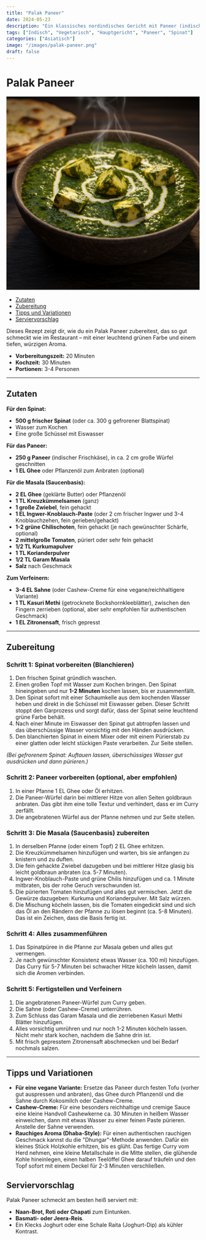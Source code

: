 ```yaml
---
title: "Palak Paneer"
date: 2024-05-23
description: "Ein klassisches nordindisches Gericht mit Paneer (indischer Frischkäse) in einer cremigen Spinatsauce. Vegetarisch und sehr beliebt."
tags: ["Indisch", "Vegetarisch", "Hauptgericht", "Paneer", "Spinat"]
categories: ["Asiatisch"]
image: "/images/palak-paneer.png"
draft: false
---
```

# Palak Paneer

![Palak Paneer](/images/palak-paneer.png)

- [Zutaten](#zutaten)
- [Zubereitung](#zubereitung)
- [Tipps und Variationen](#tipps-und-variationen)
- [Serviervorschlag](#serviervorschlag)

Dieses Rezept zeigt dir, wie du ein Palak Paneer zubereitest, das so gut schmeckt wie im Restaurant – mit einer leuchtend grünen Farbe und einem tiefen, würzigen Aroma.

- **Vorbereitungszeit:** 20 Minuten
- **Kochzeit:** 30 Minuten
- **Portionen:** 3-4 Personen

---

## Zutaten

**Für den Spinat:**

- **500 g frischer Spinat** (oder ca. 300 g gefrorener Blattspinat)
- Wasser zum Kochen
- Eine große Schüssel mit Eiswasser

**Für das Paneer:**

- **250 g Paneer** (indischer Frischkäse), in ca. 2 cm große Würfel geschnitten
- **1 EL Ghee** oder Pflanzenöl zum Anbraten (optional)

**Für die Masala (Saucenbasis):**

- **2 EL Ghee** (geklärte Butter) oder Pflanzenöl
- **1 TL Kreuzkümmelsamen** (ganz)
- **1 große Zwiebel**, fein gehackt
- **1 EL Ingwer-Knoblauch-Paste** (oder 2 cm frischer Ingwer und 3-4 Knoblauchzehen, fein gerieben/gehackt)
- **1-2 grüne Chilischoten**, fein gehackt (je nach gewünschter Schärfe, optional)
- **2 mittelgroße Tomaten**, püriert oder sehr fein gehackt
- **1/2 TL Kurkumapulver**
- **1 TL Korianderpulver**
- **1/2 TL Garam Masala**
- **Salz** nach Geschmack

**Zum Verfeinern:**

- **3-4 EL Sahne** (oder Cashew-Creme für eine vegane/reichhaltigere Variante)
- **1 TL Kasuri Methi** (getrocknete Bockshornkleeblätter), zwischen den Fingern zerrieben (optional, aber sehr empfohlen für authentischen Geschmack)
- **1 EL Zitronensaft**, frisch gepresst

---

## Zubereitung

### Schritt 1: Spinat vorbereiten (Blanchieren)

1. Den frischen Spinat gründlich waschen.
2. Einen großen Topf mit Wasser zum Kochen bringen. Den Spinat hineingeben und nur **1-2 Minuten** kochen lassen, bis er zusammenfällt.
3. Den Spinat sofort mit einer Schaumkelle aus dem kochenden Wasser heben und direkt in die Schüssel mit Eiswasser geben. Dieser Schritt stoppt den Garprozess und sorgt dafür, dass der Spinat seine leuchtend grüne Farbe behält.
4. Nach einer Minute im Eiswasser den Spinat gut abtropfen lassen und das überschüssige Wasser vorsichtig mit den Händen ausdrücken.
5. Den blanchierten Spinat in einem Mixer oder mit einem Pürierstab zu einer glatten oder leicht stückigen Paste verarbeiten. Zur Seite stellen.

*(Bei gefrorenem Spinat: Auftauen lassen, überschüssiges Wasser gut ausdrücken und dann pürieren.)*

### Schritt 2: Paneer vorbereiten (optional, aber empfohlen)

1. In einer Pfanne 1 EL Ghee oder Öl erhitzen.
2. Die Paneer-Würfel darin bei mittlerer Hitze von allen Seiten goldbraun anbraten. Das gibt ihm eine tolle Textur und verhindert, dass er im Curry zerfällt.
3. Die angebratenen Würfel aus der Pfanne nehmen und zur Seite stellen.

### Schritt 3: Die Masala (Saucenbasis) zubereiten

1. In derselben Pfanne (oder einem Topf) 2 EL Ghee erhitzen.
2. Die Kreuzkümmelsamen hinzufügen und warten, bis sie anfangen zu knistern und zu duften.
3. Die fein gehackte Zwiebel dazugeben und bei mittlerer Hitze glasig bis leicht goldbraun anbraten (ca. 5-7 Minuten).
4. Ingwer-Knoblauch-Paste und grüne Chilis hinzufügen und ca. 1 Minute mitbraten, bis der rohe Geruch verschwunden ist.
5. Die pürierten Tomaten hinzufügen und alles gut vermischen. Jetzt die Gewürze dazugeben: Kurkuma und Korianderpulver. Mit Salz würzen.
6. Die Mischung köcheln lassen, bis die Tomaten eingedickt sind und sich das Öl an den Rändern der Pfanne zu lösen beginnt (ca. 5-8 Minuten). Das ist ein Zeichen, dass die Basis fertig ist.

### Schritt 4: Alles zusammenführen

1. Das Spinatpüree in die Pfanne zur Masala geben und alles gut vermengen.
2. Je nach gewünschter Konsistenz etwas Wasser (ca. 100 ml) hinzufügen. Das Curry für 5-7 Minuten bei schwacher Hitze köcheln lassen, damit sich die Aromen verbinden.

### Schritt 5: Fertigstellen und Verfeinern

1. Die angebratenen Paneer-Würfel zum Curry geben.
2. Die Sahne (oder Cashew-Creme) unterrühren.
3. Zum Schluss das Garam Masala und die zerriebenen Kasuri Methi Blätter hinzufügen.
4. Alles vorsichtig umrühren und nur noch 1-2 Minuten köcheln lassen. Nicht mehr stark kochen, nachdem die Sahne drin ist.
5. Mit frisch gepresstem Zitronensaft abschmecken und bei Bedarf nochmals salzen.

---

## Tipps und Variationen

- **Für eine vegane Variante:** Ersetze das Paneer durch festen Tofu (vorher gut auspressen und anbraten), das Ghee durch Pflanzenöl und die Sahne durch Kokosmilch oder Cashew-Creme.
- **Cashew-Creme:** Für eine besonders reichhaltige und cremige Sauce eine kleine Handvoll Cashewkerne ca. 30 Minuten in heißem Wasser einweichen, dann mit etwas Wasser zu einer feinen Paste pürieren. Anstelle der Sahne verwenden.
- **Rauchiges Aroma (Dhaba-Style):** Für einen authentischen rauchigen Geschmack kannst du die "Dhungar"-Methode anwenden. Dafür ein kleines Stück Holzkohle erhitzen, bis es glüht. Das fertige Curry vom Herd nehmen, eine kleine Metallschale in die Mitte stellen, die glühende Kohle hineinlegen, einen halben Teelöffel Ghee darauf träufeln und den Topf sofort mit einem Deckel für 2-3 Minuten verschließen.

## Serviervorschlag

Palak Paneer schmeckt am besten heiß serviert mit:

- **Naan-Brot, Roti oder Chapati** zum Eintunken.
- **Basmati- oder Jeera-Reis**.
- Ein Klecks Joghurt oder eine Schale Raita (Joghurt-Dip) als kühler Kontrast.
